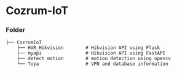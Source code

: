 # Cozrum-IoT

### Folder

    ├── CozrumIoT                    
        ├── HVR_Hikvision        # Hikvision API using Flask 
        ├── myapi                # Hikvision API using FastAPI
        ├── detect_motion        # motion detection using opencv
        └── Tuya                 # VPN and database information
